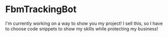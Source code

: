 # FbmTrackingBot
I'm currently working on a way to show you my project! I sell this, so I have to choose code snippets to show my skills while protecting my business!
